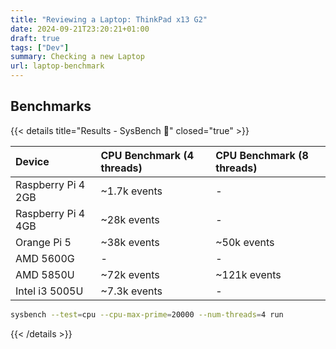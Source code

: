 ```yaml
---
title: "Reviewing a Laptop: ThinkPad x13 G2"
date: 2024-09-21T23:20:21+01:00
draft: true
tags: ["Dev"]
summary: Checking a new Laptop
url: laptop-benchmark
---
```


## Benchmarks

{{< details title="Results - SysBench 📌" closed="true" >}}

| Device | CPU Benchmark (4 threads) | CPU Benchmark (8 threads) |
| :-- | :-- | :-- |
| Raspberry Pi 4 2GB | ~1.7k events | - |
| Raspberry Pi 4 4GB | ~28k events | - |
| Orange Pi 5 | ~38k events | ~50k events |
| AMD 5600G | - | - |
| AMD 5850U | ~72k events | ~121k events |
| Intel i3 5005U | ~7.3k events | - |


```sh
sysbench --test=cpu --cpu-max-prime=20000 --num-threads=4 run
```

{{< /details >}}
